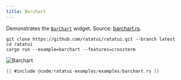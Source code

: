 ```yaml
---
title: Barchart
---
```


Demonstrates the [`BarChart`](https://docs.rs/ratatui/latest/ratatui/widgets/struct.BarChart.html)
widget. Source: [barchart.rs](./barchart.rs).

```shell title="run example"
git clone https://github.com/ratatui/ratatui.git --branch latest
cd ratatui
cargo run --example=barchart --features=crossterm
```

![Barchart](barchart.gif)

```rust title=barchart.rs
{{ #include @code/ratatui-examples/examples/barchart.rs }}
```
